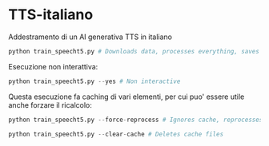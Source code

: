 # TTS-italiano
Addestramento di un AI generativa TTS in italiano

``` python
python train_speecht5.py # Downloads data, processes everything, saves to cache
```
Esecuzione non interattiva:

``` python
python train_speecht5.py --yes # Non interactive 
```
Questa esecuzione fa caching di vari elementi, per cui puo' essere utile anche forzare il ricalcolo:

``` python
python train_speecht5.py --force-reprocess # Ignores cache, reprocesses everything
```

``` python
python train_speecht5.py --clear-cache # Deletes cache files
```